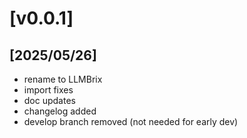 # [v0.0.1]

## [2025/05/26]

- rename to LLMBrix
- import fixes
- doc updates
- changelog added
- develop branch removed (not needed for early dev)
